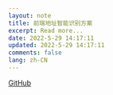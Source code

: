 ```yaml
---
layout: note
title: 前端地址智能识别方案
excerpt: Read more...
date: 2022-5-29 14:17:11
updated: 2022-5-29 14:17:11
comments: false
lang: zh-CN
---
```


[GitHub](https://github.com/akebe/address-parse)
  